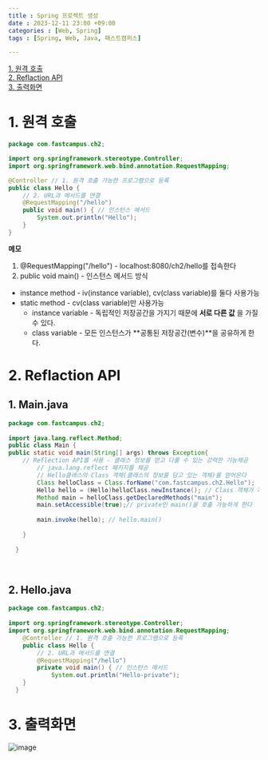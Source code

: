 ```yaml
---
title : Spring 프로젝트 생성
date : 2023-12-11 23:00 +09:00
categories : [Web, Spring]
tags : [Spring, Web, Java, 패스트캠퍼스]

---
```


[1. 원격 호출](#1-원격-호출)
<br>
[2. Reflaction API](#2-reflaction-api)
<br>
[3. 출력화면](#3-출력화면)
<br>

# 1. 원격 호출

```java
package com.fastcampus.ch2;

import org.springframework.stereotype.Controller;
import org.springframework.web.bind.annotation.RequestMapping;

@Controller // 1. 원격 호출 가능한 프로그램으로 등록
public class Hello {
	// 2. URL과 메서드를 연결
	@RequestMapping("/hello") 
	public void main() { // 인스턴스 메서드
		System.out.println("Hello");
	}
}
```

**메모**

1. @RequestMapping("/hello") - localhost:8080/ch2/hello를 접속한다
2. public void main() - 인스턴스 메서드 방식
- instance method - iv(instance variable), cv(class variable)를 둘다 사용가능
- static method - cv(class variable)만 사용가능
    - instance variable - 독립적인 저장공간을 가지기 때문에 **서로 다른 값**
    을 가질 수 있다.
    - class variable - 모든 인스턴스가 **공통된 저장공간(변수)**을 공유하게 한다.
    
    
# 2. Reflaction API

## 1. Main.java
    
```java
package com.fastcampus.ch2;
    
import java.lang.reflect.Method;
public class Main {
public static void main(String[] args) throws Exception{
	// Reflection API를 사용 - 클래스 정보를 얻고 다룰 수 있는 강력한 기능제공
    	// java.lang.reflect 패키지를 제공
    	// Hello클래스의 Class 객체(클래스의 정보를 담고 있는 객체)를 얻어온다
    	Class helloClass = Class.forName("com.fastcampus.ch2.Hello");
    	Hello hello = (Hello)helloClass.newInstance(); // Class 객체가 가진 정보로 객체 생성
    	Method main = helloClass.getDeclaredMethods("main");
    	main.setAccessible(true);// private인 main()을 호출 가능하게 한다
    		
    	main.invoke(hello); // hello.main()
    		
    }
    
  }
```
    
<br>

## 2. Hello.java
    
```java
package com.fastcampus.ch2;
    
import org.springframework.stereotype.Controller;
import org.springframework.web.bind.annotation.RequestMapping;
    @Controller // 1. 원격 호출 가능한 프로그램으로 등록
    public class Hello {
    	// 2. URL과 메서드를 연결
    	@RequestMapping("/hello") 
    	private void main() { // 인스턴스 메서드
    		System.out.println("Hello-private");
    }
  }
```
    
# 3. 출력화면
    
![image](https://github.com/mini0-0/mini0-0.github.io/assets/63296983/e96b4294-7252-4399-84cb-06cdacc44aaf)

